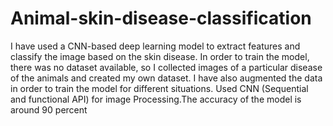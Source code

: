 # Animal-skin-disease-classification
I have used a CNN-based deep learning model to extract features and classify the image based on the skin disease. In order to train the model, there was no dataset available, so I collected images of a particular disease of the animals and created my own dataset. I have also augmented the data in order to train the model for different situations. Used CNN (Sequential and functional API) for image Processing.The accuracy of the model is around 90 percent
